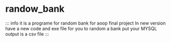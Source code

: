 # randow_bank

::: info
it is a programe for random bank for aoop final project 
In new version have a new code and exe file for you to random a bank put your MYSQL 
output is a csv file 
:::
